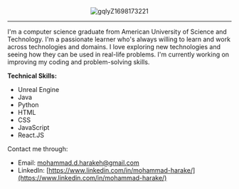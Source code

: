 <div align="center">
    <img src="https://github.com/MohammadHarakeh/MohammadHarakeh/assets/92041867/57235385-e01e-4773-83b6-e5dd3ed28a3a" alt="gqlyZ1698173221">
</div>


---

I'm a computer science graduate from American University of Science and Technology. I'm a passionate learner who's always willing to learn and work across technologies and domains. I love exploring new technologies and seeing how they can be used in real-life problems. I'm currently working on improving my coding and problem-solving skills.

**Technical Skills:**

- Unreal Engine
- Java
- Python
- HTML
- CSS
- JavaScript
- React.JS

Contact me through:
- Email: [mohammad.d.harakeh@gmail.com](mailto:mohammad.d.harakeh@gmail.com)
- LinkedIn: [https://www.linkedin.com/in/mohammad-harake/](https://www.linkedin.com/in/mohammad-harake/)


<!--
**MohammadHarakeh/MohammadHarakeh** is a ✨ _special_ ✨ repository because its `README.md` (this file) appears on your GitHub profile.

Here are some ideas to get you started:

- 🔭 I’m currently working on ...![Uploading gqlyZ1698173221.png…]()

- 🌱 I’m currently learning ...
- 👯 I’m looking to collaborate on ...
- 🤔 I’m looking for help with ...
- 💬 Ask me about ...
- 📫 How to reach me: ...
- 😄 Pronouns: ...
- ⚡ Fun fact: ...
-->
